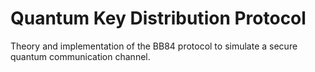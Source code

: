 # Quantum Key Distribution Protocol
 Theory and implementation of the BB84 protocol to simulate a secure quantum communication channel.
